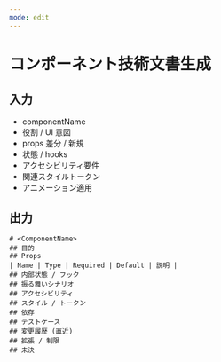 ```yaml
---
mode: edit
---
```


# コンポーネント技術文書生成

## 入力

- componentName
- 役割 / UI 意図
- props 差分 / 新規
- 状態 / hooks
- アクセシビリティ要件
- 関連スタイルトークン
- アニメーション適用

## 出力

```
# <ComponentName>
## 目的
## Props
| Name | Type | Required | Default | 説明 |
## 内部状態 / フック
## 振る舞いシナリオ
## アクセシビリティ
## スタイル / トークン
## 依存
## テストケース
## 変更履歴 (直近)
## 拡張 / 制限
## 未決
```
